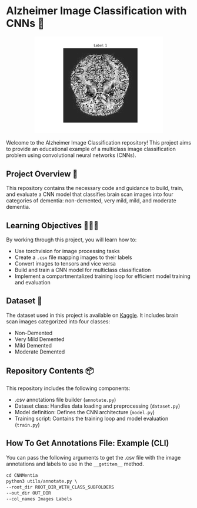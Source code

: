 # Alzheimer Image Classification with CNNs 🧠

<p align="center">
  <img src="resources/img_readme.png" width="350" title="Example of a processed image">
</p>

Welcome to the Alzheimer Image Classification repository! This project aims to provide an educational example of a multiclass image classification problem using convolutional neural networks (CNNs).

## Project Overview 🔖
This repository contains the necessary code and guidance to build, train, and evaluate a CNN model that classifies brain scan images into four categories of dementia: non-demented, very mild, mild, and moderate dementia.

## Learning Objectives 👨🏽‍💻
By working through this project, you will learn how to:

- Use torchvision for image processing tasks
- Create a ```.csv``` file mapping images to their labels
- Convert images to tensors and vice versa
- Build and train a CNN model for multiclass classification
- Implement a compartmentalized training loop for efficient model training and evaluation

## Dataset 📁
The dataset used in this project is available on [Kaggle](https://www.kaggle.com/datasets/tourist55/alzheimers-dataset-4-class-of-images). It includes brain scan images categorized into four classes:

- Non-Demented
- Very Mild Demented
- Mild Demented
- Moderate Demented

## Repository Contents 📦
This repository includes the following components:

- .csv annotations file builder (```annotate.py```)
- Dataset class: Handles data loading and preprocessing (```dataset.py```)
- Model definition: Defines the CNN architecture (```model.py```)
- Training script: Contains the training loop and model evaluation (```train.py```)

## How To Get Annotations File: Example (CLI)
You can pass the following arguments to get the .csv file with the image annotations and labels to use in the ```__getitem__``` method.
```
cd CNNMentia
python3 utils/annotate.py \
--root_dir ROOT_DIR_WITH_CLASS_SUBFOLDERS
--out_dir OUT_DIR
--col_names Images Labels
```
